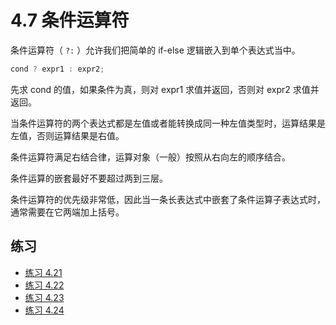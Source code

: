 # 4.7 条件运算符

条件运算符（ `?:` ）允许我们把简单的 if-else 逻辑嵌入到单个表达式当中。

```c
cond ? expr1 : expr2;
```

先求 cond 的值，如果条件为真，则对 expr1 求值并返回，否则对 expr2 求值并返回。

当条件运算符的两个表达式都是左值或者能转换成同一种左值类型时，运算结果是左值，否则运算结果是右值。

条件运算符满足右结合律，运算对象（一般）按照从右向左的顺序结合。

条件运算的嵌套最好不要超过两到三层。

条件运算符的优先级非常低，因此当一条长表达式中嵌套了条件运算子表达式时，通常需要在它两端加上括号。

## 练习

* [练习 4.21](../src/quiz_4.21.cpp)
* [练习 4.22](../src/quiz_4.22.cpp)
* [练习 4.23](../src/quiz_4.23.cpp)
* [练习 4.24](../src/quiz_4.24.md)

